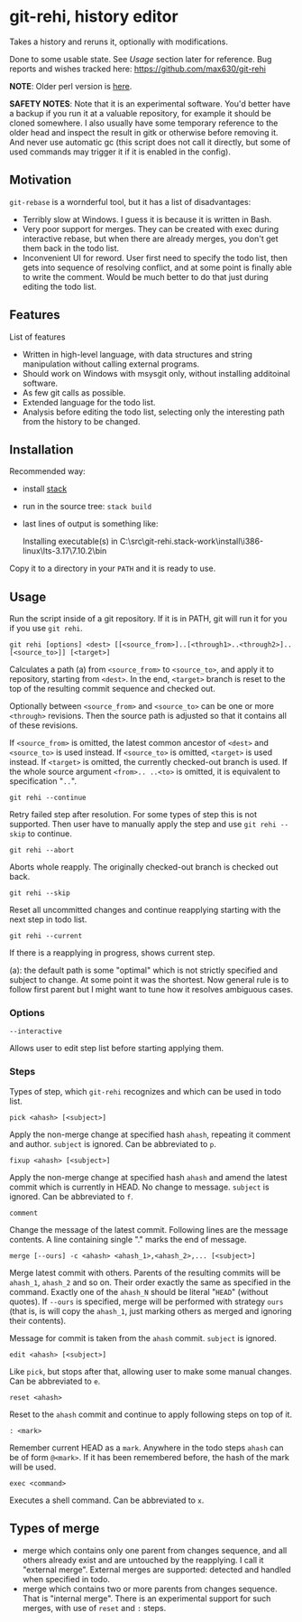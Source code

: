 # git-rehi, history editor

Takes a history and reruns it, optionally with modifications.

Done to some usable state. See _Usage_ section later for reference.
Bug reports and wishes tracked here: https://github.com/max630/git-rehi

**NOTE**: Older perl version is [here](https://github.com/max630/git-rehi/tree/maint_0.5).

**SAFETY NOTES**: Note that it is an experimental software. You'd better have a
backup if you run it at a valuable repository, for example it should be cloned
somewhere. I also usually have some temporary reference to the older head and
inspect the result in gitk or otherwise before removing it. And never use
automatic gc (this script does not call it directly, but some of used commands
may trigger it if it is enabled in the config).

## Motivation

`git-rebase` is a wornderful tool, but it has a list of disadvantages:

* Terribly slow at Windows. I guess it is because it is written in Bash.
* Very poor support for merges. They can be created with exec during interactive rebase,
  but when there are already merges, you don't get them back in the todo list.
* Inconvenient UI for reword. User first need to specify the todo list, then
  gets into sequence of resolving conflict, and at some point is finally able
  to write the comment. Would be much better to do that just during editing
  the todo list.

## Features

List of features

* Written in high-level language, with data structures and string manipulation
  without calling external programs.
* Should work on Windows with msysgit only, without installing additoinal software.
* As few git calls as possible.
* Extended language for the todo list.
* Analysis before editing the todo list, selecting only the interesting path
  from the history to be changed.

## Installation

Recommended way:

* install [stack](https://docs.haskellstack.org/en/stable/README/#how-to-install)
* run in the source tree: `stack build`
* last lines of output is something like:

    Installing executable(s) in
    C:\src\git-rehi\.stack-work\install\i386-linux\lts-3.17\7.10.2\bin

Copy it to a directory in your `PATH` and it is ready to use.

## Usage

Run the script inside of a git repository. If it is in PATH, git will run it
for you if you use `git rehi`.

`git rehi [options] <dest> [[<source_from>]..[<through1>..<through2>]..[<source_to>]] [<target>]`

Calculates a path (a) from `<source_from>` to `<source_to>`, and apply
it to repository, starting from `<dest>`. In the end, `<target>` branch is
reset to the top of the resulting commit sequence and checked out.

Optionally between `<source_from>` and `<source_to>` can be one or more
`<through>` revisions. Then the source path is adjusted so that it contains all
of these revisions.

If `<source_from>` is omitted, the latest common ancestor of `<dest>` and
`<source_to>` is used instead.  If `<source_to>` is omitted, `<target>` is used
instead.  If `<target>` is omitted, the currently checked-out branch is used.
If the whole source argument `<from>.. ..<to>` is omitted, it is equivalent to
specification "`..`".

`git rehi --continue`

Retry failed step after resolution. For some types of step this is not supported.
Then user have to manually apply the step and use `git rehi --skip` to continue.

`git rehi --abort`

Aborts whole reapply. The originally checked-out branch is checked out back.

`git rehi --skip`

Reset all uncommitted changes and continue reapplying starting with the next step in todo list.

`git rehi --current`

If there is a reapplying in progress, shows current step.

(a): the default path is some "optimal" which is not strictly specified and
subject to change. At some point it was the shortest. Now general rule is to
follow first parent but I might want to tune how it resolves ambiguous cases.

### Options

`--interactive`

Allows user to edit step list before starting applying them.

### Steps

Types of step, which `git-rehi` recognizes and which can be used in todo list.

`pick <ahash> [<subject>]`

Apply the non-merge change at specified hash `ahash`, repeating it comment and
author. `subject` is ignored. Can be abbreviated to `p`.

`fixup <ahash> [<subject>]`

Apply the non-merge change at specified hash `ahash` and amend the latest
commit which is currently in HEAD. No change to message. `subject` is ignored.
Can be abbreviated to `f`.

`comment`

Change the message of the latest commit. Following lines are the message contents.
A line containing single "." marks the end of message.

`merge [--ours] -c <ahash> <ahash_1>,<ahash_2>,... [<subject>]`

Merge latest commit with others. Parents of the resulting commits will be
`ahash_1`, `ahash_2` and so on.  Their order exactly the same as specified in
the command. Exactly one of the `ahash_N` should be literal "`HEAD`" (without
quotes). If `--ours` is specified, merge will be performed with strategy `ours`
(that is, is will copy the `ahash_1`, just marking others as merged and
ignoring their contents).

Message for commit is taken from the `ahash` commit. `subject` is ignored.

`edit <ahash> [<subject>]`

Like `pick`, but stops after that, allowing user to make some manual changes.
Can be abbreviated to `e`.

`reset <ahash>`

Reset to the `ahash` commit and continue to apply following steps on top of it.

`: <mark>`

Remember current HEAD as a `mark`. Anywhere in the todo steps `ahash` can be
of form `@<mark>`. If it has been remembered before, the hash of the mark
will be used.

`exec <command>`

Executes a shell command. Can be abbreviated to `x`.

## Types of merge

* merge which contains only one parent from changes sequence, and all others
  already exist and are untouched by the reapplying. I call it "external merge".
  External merges are supported: detected and handled when specified in todo.
* merge which contains two or more parents from changes sequence. That is
  "internal merge". There is an experimental support for such merges, with use
  of `reset` and `:` steps.
